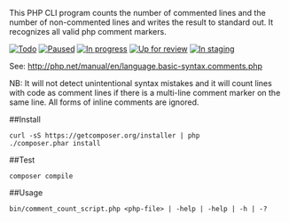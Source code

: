 This PHP CLI program counts the number of commented lines and the number of non-commented lines 
and writes the result to standard out. It recognizes all valid php comment markers.

[![Todo](https://badge.waffle.io/johansyd/CommentCount.png?label=todo&title=Todo)](https://waffle.io/johansyd/CommentCount?utm_source=badge)
[![Paused](https://badge.waffle.io/johansyd/CommentCount.png?label=paused&title=Paused)](https://waffle.io/johansyd/CommentCount?utm_source=badge)
[![In progress](https://badge.waffle.io/johansyd/CommentCount.png?label=in%20progress&title=In%20progress)](https://waffle.io/johansyd/CommentCount?utm_source=badge)
[![Up for review](https://badge.waffle.io/johansyd/CommentCount.png?label=ready%20for%20review&title=Up%20for%20review)](https://waffle.io/johansyd/CommentCount?utm_source=badge)
[![In staging](https://badge.waffle.io/johansyd/CommentCount.png?label=staged&title=Staged)](https://waffle.io/johansyd/CommentCount?utm_source=badge)

See: http://php.net/manual/en/language.basic-syntax.comments.php

NB:
It will not detect unintentional syntax mistakes and it will count lines with code as comment lines 
if there is a multi-line comment marker on the same line. All forms of inline comments are ignored.

##Install

    curl -sS https://getcomposer.org/installer | php
    ./composer.phar install

##Test

    composer compile

##Usage

    bin/comment_count_script.php <php-file> | -help | -help | -h | -?

